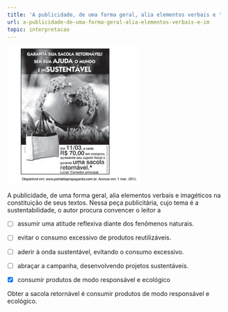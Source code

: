 ```yaml
---
title: 'A publicidade, de uma forma geral, alia elementos verbais e '
url: a-publicidade-de-uma-forma-geral-alia-elementos-verbais-e-im
topic: interpretacao
---
```



![](50a6731a-5c90-6f3e-3cd1-85a1290f354a.png)

A publicidade, de uma forma geral, alia elementos verbais e imagéticos na constituição de seus textos. Nessa peça publicitária, cujo tema é a sustentabilidade, o autor procura convencer o leitor a



- [ ] assumir uma atitude reflexiva diante dos fenômenos naturais.
- [ ] evitar o consumo excessivo de produtos reutilizáveis.
- [ ] aderir à onda sustentável, evitando o consumo excessivo.
- [ ] abraçar a campanha, desenvolvendo projetos sustentáveis.
- [x] consumir produtos de modo responsável e ecológico


Obter a sacola retornável é consumir produtos de modo responsável e ecológico.
